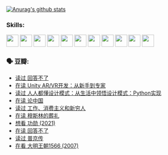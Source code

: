 
[![Anurag's github stats](https://github-readme-stats.vercel.app/api?username=w940853815)](https://github.com/anuraghazra/github-readme-stats)

### Skills:

<code><img height="32" src="https://cdn.jsdelivr.net/npm/simple-icons@v5/icons/python.svg"></code>
<code><img height="32" src="https://cdn.jsdelivr.net/npm/simple-icons@v5/icons/javascript.svg"></code>
<code><img height="32" src="https://cdn.jsdelivr.net/npm/simple-icons@v5/icons/django.svg"></code>
<code><img height="32" src="https://cdn.jsdelivr.net/npm/simple-icons@v5/icons/flask.svg"></code>
<code><img height="32" src="https://cdn.jsdelivr.net/npm/simple-icons@v5/icons/vuetify.svg"></code>
<code><img height="32" src="https://cdn.jsdelivr.net/npm/simple-icons@v5/icons/git.svg"></code>
<code><img height="32" src="https://cdn.jsdelivr.net/npm/simple-icons@v5/icons/docker.svg"></code>
<code><img height="32" src="https://cdn.jsdelivr.net/npm/simple-icons@v5/icons/postgresql.svg"></code>
<code><img height="32" src="https://cdn.jsdelivr.net/npm/simple-icons@v5/icons/elasticsearch.svg"></code>
<code><img height="32" src="https://cdn.jsdelivr.net/npm/simple-icons@v5/icons/macos.svg"></code>
<code><img height="32" src="https://cdn.jsdelivr.net/npm/simple-icons@v5/icons/linux.svg"></code>

### 🗣 豆瓣:

<!-- DOUBAN-ACTIVITIES:START -->
- [读过 回答不了](https://www.douban.com/people/136069238/status/3812155932/?_i=48498593)
- [在读 Unity AR/VR开发：从新手到专家](https://www.douban.com/people/136069238/status/3810864648/?_i=48498593)
- [读过 人人都懂设计模式：从生活中领悟设计模式：Python实现](https://www.douban.com/people/136069238/status/3806334005/?_i=48498593)
- [在读 论中国](https://www.douban.com/people/136069238/status/3805671678/?_i=48498593)
- [读过 工作、消费主义和新穷人](https://www.douban.com/people/136069238/status/3803834644/?_i=48498593)
- [在读 穆斯林的葬礼](https://www.douban.com/people/136069238/status/3802824932/?_i=48498593)
- [想看 功勋‎ (2021)](https://www.douban.com/people/136069238/status/3802127044/?_i=48498593)
- [在读 回答不了](https://www.douban.com/people/136069238/status/3802078489/?_i=48498593)
- [读过 普京传](https://www.douban.com/people/136069238/status/3802076688/?_i=48498593)
- [在看 大明王朝1566‎ (2007)](https://www.douban.com/people/136069238/status/3800275133/?_i=48498593)
<!-- DOUBAN-ACTIVITIES:END -->
<!--
**w940853815/w940853815** is a ✨ _special_ ✨ repository because its `README.md` (this file) appears on your GitHub profile.

Here are some ideas to get you started:

- 🔭 I’m currently working on ...
- 🌱 I’m currently learning ...
- 👯 I’m looking to collaborate on ...
- 🤔 I’m looking for help with ...
- 💬 Ask me about ...
- 📫 How to reach me: ...
- 😄 Pronouns: ...
- ⚡ Fun fact: ...
-->
